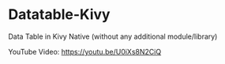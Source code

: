 # Datatable-Kivy
Data Table in Kivy Native (without any additional module/library)

YouTube Video: https://youtu.be/U0iXs8N2CiQ
